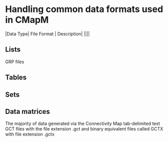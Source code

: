 # Handling common data formats used in CMapM

|Data Type| File Format | Description|
||||
## Lists
GRP files

## Tables
## Sets

## Data matrices
The majority of data generated via the Connectivity Map
tab-delimited text GCT files with the file extension .gct and binary equivalent files called GCTX with file extension .gctx
